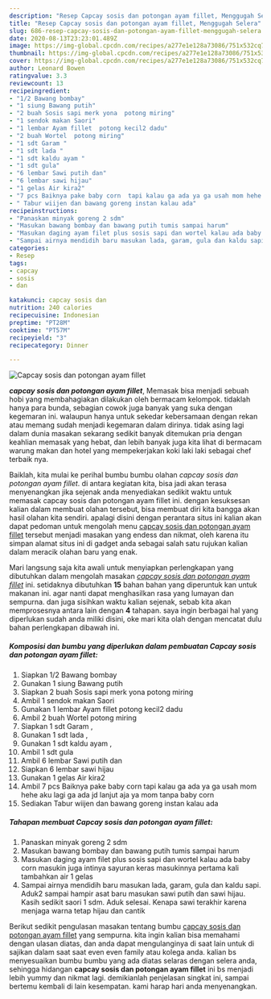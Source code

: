 ```yaml
---
description: "Resep Capcay sosis dan potongan ayam fillet, Menggugah Selera"
title: "Resep Capcay sosis dan potongan ayam fillet, Menggugah Selera"
slug: 686-resep-capcay-sosis-dan-potongan-ayam-fillet-menggugah-selera
date: 2020-08-13T23:23:01.489Z
image: https://img-global.cpcdn.com/recipes/a277e1e128a73086/751x532cq70/capcay-sosis-dan-potongan-ayam-fillet-foto-resep-utama.jpg
thumbnail: https://img-global.cpcdn.com/recipes/a277e1e128a73086/751x532cq70/capcay-sosis-dan-potongan-ayam-fillet-foto-resep-utama.jpg
cover: https://img-global.cpcdn.com/recipes/a277e1e128a73086/751x532cq70/capcay-sosis-dan-potongan-ayam-fillet-foto-resep-utama.jpg
author: Leonard Bowen
ratingvalue: 3.3
reviewcount: 13
recipeingredient:
- "1/2 Bawang bombay"
- "1 siung Bawang putih"
- "2 buah Sosis sapi merk yona  potong miring"
- "1 sendok makan Saori"
- "1 lembar Ayam fillet  potong kecil2 dadu"
- "2 buah Wortel  potong miring"
- "1 sdt Garam "
- "1 sdt lada "
- "1 sdt kaldu ayam "
- "1 sdt gula"
- "6 lembar Sawi putih dan"
- "6 lembar sawi hijau"
- "1 gelas Air kira2"
- "7 pcs Baiknya pake baby corn  tapi kalau ga ada ya ga usah mom hehe aku lagi ga ada jd lanjut aja ya mom tanpa baby corn"
- " Tabur wiijen dan bawang goreng instan kalau ada"
recipeinstructions:
- "Panaskan minyak goreng 2 sdm"
- "Masukan bawang bombay dan bawang putih tumis sampai harum"
- "Masukan daging ayam filet plus sosis sapi dan wortel kalau ada baby corn masukin juga intinya sayuran keras masukinnya pertama kali tambahkan air 1 gelas"
- "Sampai airnya mendidih baru masukan lada, garam, gula dan kaldu sapi. Aduk2 sampai hampir asat baru masukan sawi putih dan sawi hijau. Kasih sedikit saori 1 sdm. Aduk selesai. Kenapa sawi terakhir karena menjaga warna tetap hijau dan cantik"
categories:
- Resep
tags:
- capcay
- sosis
- dan

katakunci: capcay sosis dan 
nutrition: 240 calories
recipecuisine: Indonesian
preptime: "PT28M"
cooktime: "PT57M"
recipeyield: "3"
recipecategory: Dinner

---
```



![Capcay sosis dan potongan ayam fillet](https://img-global.cpcdn.com/recipes/a277e1e128a73086/751x532cq70/capcay-sosis-dan-potongan-ayam-fillet-foto-resep-utama.jpg)

<b><i>capcay sosis dan potongan ayam fillet</i></b>, Memasak bisa menjadi sebuah hobi yang membahagiakan dilakukan oleh bermacam kelompok. tidaklah hanya para bunda, sebagian cowok juga banyak yang suka dengan kegemaran ini. walaupun hanya untuk sekedar kebersamaan dengan rekan atau memang sudah menjadi kegemaran dalam dirinya. tidak asing lagi dalam dunia masakan sekarang sedikit banyak ditemukan pria dengan keahlian memasak yang hebat, dan lebih banyak juga kita lihat di bermacam warung makan dan hotel yang mempekerjakan koki laki laki sebagai chef terbaik nya.



Baiklah, kita mulai ke perihal bumbu bumbu olahan <i>capcay sosis dan potongan ayam fillet</i>. di antara kegiatan kita, bisa jadi akan terasa menyenangkan jika sejenak anda menyediakan sedikit waktu untuk memasak capcay sosis dan potongan ayam fillet ini. dengan kesuksesan kalian dalam membuat olahan tersebut, bisa membuat diri kita bangga akan hasil olahan kita sendiri. apalagi disini dengan perantara situs ini kalian akan dapat pedoman untuk mengolah menu <u>capcay sosis dan potongan ayam fillet</u> tersebut menjadi masakan yang endess dan nikmat, oleh karena itu simpan alamat situs ini di gadget anda sebagai salah satu rujukan kalian dalam meracik olahan baru yang enak.


Mari langsung saja kita awali untuk menyiapkan perlengkapan yang dibutuhkan dalam mengolah masakan <u><i>capcay sosis dan potongan ayam fillet</i></u> ini. setidaknya dibutuhkan <b>15</b> bahan bahan yang diperuntuk kan untuk makanan ini. agar nanti dapat menghasilkan rasa yang lumayan dan sempurna. dan juga sisihkan waktu kalian sejenak, sebab kita akan memprosesnya antara lain dengan <b>4</b> tahapan. saya ingin berbagai hal yang diperlukan sudah anda miliki disini, oke mari kita olah dengan mencatat dulu bahan perlengkapan dibawah ini.

<!--inarticleads1-->

##### Komposisi dan bumbu yang diperlukan dalam pembuatan Capcay sosis dan potongan ayam fillet:

1. Siapkan 1/2 Bawang bombay
1. Gunakan 1 siung Bawang putih
1. Siapkan 2 buah Sosis sapi merk yona  potong miring
1. Ambil 1 sendok makan Saori
1. Gunakan 1 lembar Ayam fillet  potong kecil2 dadu
1. Ambil 2 buah Wortel  potong miring
1. Siapkan 1 sdt Garam ,
1. Gunakan 1 sdt lada ,
1. Gunakan 1 sdt kaldu ayam ,
1. Ambil 1 sdt gula
1. Ambil 6 lembar Sawi putih dan
1. Siapkan 6 lembar sawi hijau
1. Gunakan 1 gelas Air kira2
1. Ambil 7 pcs Baiknya pake baby corn  tapi kalau ga ada ya ga usah mom hehe aku lagi ga ada jd lanjut aja ya mom tanpa baby corn
1. Sediakan  Tabur wiijen dan bawang goreng instan kalau ada




<!--inarticleads2-->

##### Tahapan membuat Capcay sosis dan potongan ayam fillet:

1. Panaskan minyak goreng 2 sdm
1. Masukan bawang bombay dan bawang putih tumis sampai harum
1. Masukan daging ayam filet plus sosis sapi dan wortel kalau ada baby corn masukin juga intinya sayuran keras masukinnya pertama kali tambahkan air 1 gelas
1. Sampai airnya mendidih baru masukan lada, garam, gula dan kaldu sapi. Aduk2 sampai hampir asat baru masukan sawi putih dan sawi hijau. Kasih sedikit saori 1 sdm. Aduk selesai. Kenapa sawi terakhir karena menjaga warna tetap hijau dan cantik




Berikut sedikit pengulasan masakan tentang bumbu <u>capcay sosis dan potongan ayam fillet</u> yang sempurna. kita ingin kalian bisa memahami dengan ulasan diatas, dan anda dapat mengulanginya di saat lain untuk di sajikan dalam saat saat even even family atau kolega anda. kalian bs menyesuaikan bumbu bumbu yang ada diatas selaras dengan selera anda, sehingga hidangan <b>capcay sosis dan potongan ayam fillet</b> ini bs menjadi lebih yummy dan nikmat lagi. demikianlah penjelasan singkat ini, sampai bertemu kembali di lain kesempatan. kami harap hari anda menyenangkan.
